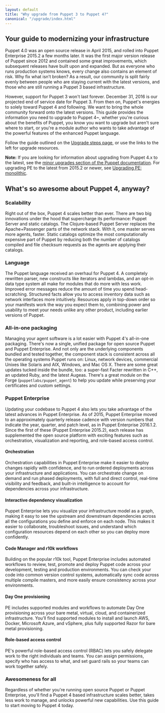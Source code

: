 ```yaml
---
layout: default
title: "Why upgrade from Puppet 3 to Puppet 4?"
canonical: "/upgrade/index.html"
---
```


## Your guide to modernizing your infrastructure

Puppet 4.0 was an open source release in April 2015, and rolled into Puppet Enterprise 2015.2 a few months later. It was the first major version release of Puppet since 2012 and contained some great improvements, which subsequent releases have built upon and expanded. But as everyone who runs production systems knows, every change also contains an element of risk. Why fix what isn’t broken? As a result, our community is split fairly evenly between people who are staying current with the latest versions, and those who are still running a Puppet 3 based infrastructure.

However, support for Puppet 3 won't last forever. December 31, 2016 is our projected end of service date for Puppet 3. From then on, Puppet's energies to solely toward Puppet 4 and following. We want to bring the whole community forward onto the latest versions. This guide provides the information you need to upgrade to Puppet 4~, whether you're curious about the benefits of Puppet, you know you want to upgrade but aren't sure where to start, or you're a module author who wants to take advantage of the powerful features of the enhanced Puppet language.

Follow the guide outlined on the [Upgrade steps page](/upgrade/upgrade_steps.html), or use the links to the left for upgrade resources.

**Note:** If you are looking for information about upgrading from Puppet 4.x to the latest, see the [ minor upgrades section of the Puppet documentation](./puppet/4.6/reference/upgrade_minor.html). For upgrading PE to the latest from 2015.2 or newer, see [Upgrading PE: monolithic](.).

## What's so awesome about Puppet 4, anyway?

### Scalability

Right out of the box, Puppet 4 scales better than ever. There are two big innovations under the hood that supercharge its performance: Puppet Server and static catalogs. The Clojure-based Puppet Server replaces the Apache+Passenger parts of the network stack. With it, one master serves more agents, faster. Static catalogs optimize the most computationally expensive part of Puppet by reducing both the number of catalogs compiled and file checksum requests as the agents are applying their catalogs.

### Language

The Puppet language received an overhaul for Puppet 4. A completely rewritten parser, new constructs like iterators and lambdas, and an opt-in data type system all make for modules that do more with less work. Improved error messages reduce the amount of time you spend head-scratching. Structured facts allow you to access inventory data such as network interfaces more intuitively. Resources apply in top-down order so your manifests work the way you expect them to, combining power and usability to meet your needs unlike any other product, including earlier versions of Puppet.

### All-in-one packaging

Managing your agent software is a lot easier with Puppet 4's all-in-one packaging. There's now a single, unified package for open source Puppet and Puppet Enterprise. And not only are the underlying components bundled and tested together, the component stack is consistent across all the operating systems Puppet runs on: Linux, network devices, commercial Unixes like Solaris and AIX, Windows, and Mac OS X. There are some great updates tucked inside the bundle, too: a super-fast Facter rewritten in C++, an updated Ruby, and the latest Augeas. There's a great module on the Forge (`puppetlabs/puppet_agent`) to help you update while preserving your certificates and custom settings.

### Puppet Enterprise

Updating your codebase to Puppet 4 also lets you take advantage of the latest advances in Puppet Enterprise. As of 2015, Puppet Enterprise moved to an approximately quarterly release cadence with version numbers that indicate the year, quarter, and patch level, as in Puppet Enterprise 2016.1.2. Since the first of these (Puppet Enterprise 2015.2), each release has supplemented the open source platform with exciting features such as orchestration, visualization and reporting, and role-based access control.

#### Orchestration

Orchestration capabilities in Puppet Enterprise make it easier to deploy changes rapidly with confidence, and to run ordered deployments across your infrastructure and applications. You can orchestrate change on demand and run phased deployments, with full and direct control, real-time visibility and feedback, and built-in intelligence to account for dependencies across your infrastructure.

#### Interactive dependency visualization

Puppet Enterprise lets you visualize your infrastructure model as a graph, making it easy to see the upstream and downstream dependencies across all the configurations you define and enforce on each node. This makes it easier to collaborate, troubleshoot issues, and understand which configuration resources depend on each other so you can deploy more confidently.

#### Code Manager and r10k workflows

Building on the popular r10k tool, Puppet Enterprise includes automated workflows to review, test, promote and deploy Puppet code across your development, testing and production environments. You can check your code into common version control systems, automatically sync code across multiple compile masters, and more easily ensure consistency across your environments.

#### Day One provisioning

PE includes supported modules and workflows to automate Day One provisioning across your bare metal, virtual, cloud, and containerized infrastructure. You’ll find supported modules to install and launch AWS, Docker, Microsoft Azure, and vSphere, plus fully supported Razor for bare metal provisioning.

#### Role-based access control

PE's powerful role-based access control (RBAC) lets you safely delegate work to the right individuals and teams. You can assign permissions, specify who has access to what, and set guard rails so your teams can work together safely.

### Awesomeness for all

Regardless of whether you're running open source Puppet or Puppet Enterprise, you'll find a Puppet 4 based infrastructure scales better, takes less work to manage, and unlocks powerful new capabilities. Use this guide to start moving to Puppet 4 today.
